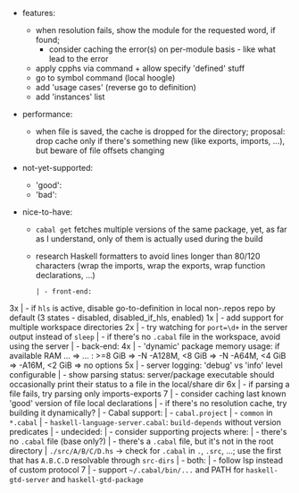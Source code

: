 - features:
  - when resolution fails, show the module for the requested word, if found;
    - consider caching the error(s) on per-module basis - like what lead to the error
  - apply cpphs via command + allow specify 'defined' stuff
  - go to symbol command (local hoogle)
  - add 'usage cases' (reverse go to definition)
  - add 'instances' list

- performance:
  - when file is saved, the cache is dropped for the directory;
    proposal: drop cache only if there's something new (like exports, imports, ...), but beware of file offsets changing

- not-yet-supported:
  - 'good':
  - 'bad':

- nice-to-have:
  - `cabal get` fetches multiple versions of the same package, yet, as far as I understand, only of them is actually used during the build
  - research Haskell formatters to avoid lines longer than 80/120 characters (wrap the imports, wrap the exports, wrap function declarations, ...)

		| - front-end:
3x	|   - if `hls` is active, disable go-to-definition in local non-.repos repo by default (3 states - disabled, disabled_if_hls, enabled)
1x	|   - add support for multiple workspace directories
2x	|   - try watching for `port=\d+` in the server output instead of `sleep`
		|   - if there's no `.cabal` file in the workspace, avoid using the server
		| - back-end:
4x	|   - 'dynamic' package memory usage: if available RAM ... => ... : >=8 GiB => -N -A128M, <8 GiB => -N -A64M, <4 GiB => -A16M, <2 GiB => no options
5x	|   - server logging: 'debug' vs 'info' level configurable
		|   - show parsing status: server/package executable should occasionally print their status to a file in the local/share dir
6x	|   - if parsing a file fails, try parsing only imports-exports
7		|     - consider caching last known 'good' version of file local declarations
    |   - if there's no resolution cache, try building it dynamically?
    |   - Cabal support:
    |     - `cabal.project`
    |     - `common` in `*.cabal`
    |     - `haskell-language-server.cabal`: `build-depends` without version predicates
		| - undecided:
		|   - consider supporting projects where:
		|     - there's no `.cabal` file (base only?)
		|     - there's a `.cabal` file, but it's not in the root directory
		|       `./src/A/B/C/D.hs` -> check for `.cabal` in `.`, `.src`, ...; use the first that has `A.B.C.D` resolvable through `src-dirs`
  	| - both:
  	|   - follow lsp instead of custom protocol
7		|   - support `~/.cabal/bin/...` and PATH for `haskell-gtd-server` and `haskell-gtd-package`